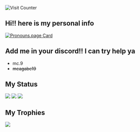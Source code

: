 ![Visit Counter](https://count.getloli.com/get/@mcagabe19.github.readme?theme=rule34)

## Hi!! here is my personal info
[![Pronouns.page Card](https://pronouns-page.s3.eu-west-1.amazonaws.com/card/en/mcagabe19-01JBCMJKPE0NMPW701BPGJX71A-dark.png)](https://en.pronouns.page/@mcagabe19)

## Add me in your discord!! I can try help ya
* mc.9
* ~~mcagabe19~~

## My Status
![](https://github-readme-stats.vercel.app/api?username=mcagabe19&show_icons=true&theme=synthwave)
![](https://github-readme-streak-stats.herokuapp.com/?user=mcagabe19&theme=synthwave&hide_border=false)
![](https://github-readme-stats.vercel.app/api/top-langs/?username=mcagabe19&layout=compact&show_icons=true&theme=synthwave)

## My Trophies
![](https://github-profile-trophy.vercel.app/?username=mcagabe19&theme=dracula&no-frame=false&no-bg=true&margin-w=4)
